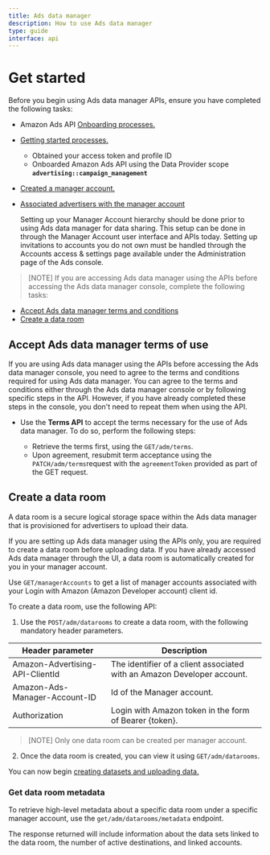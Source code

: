 ```yaml
---
title: Ads data manager
description: How to use Ads data manager
type: guide
interface: api
---
```

# Get started

Before you begin using Ads data manager APIs, ensure you have completed the following tasks:

- Amazon Ads API [Onboarding processes.](guides/onboarding/overview)
- [Getting started processes.](guides/get-started/overview)
  - Obtained your access token and profile ID
  - Onboarded Amazon Ads API using the Data Provider scope **`advertising::campaign_management`**
- [Created a manager account.](guides/account-management/authorization/manager-accounts#create-a-manager-account)
- [Associated advertisers with the manager account](guides/account-management/authorization/manager-accounts#associate-or-disassociate-linked-accounts)

    Setting up your Manager Account hierarchy should be done prior to using Ads data manager for data sharing. This setup can be done in through the Manager Account user interface and APIs today. Setting up invitations to accounts you do not own must be handled through the Accounts access & settings page available under the Administration page of the Ads console.

> [NOTE] If you are accessing Ads data manager using the APIs before accessing the Ads data manager console, complete the following tasks:

- [Accept Ads data manager terms and conditions](#accept-ads-data-manager-terms-of-use)
- [Create a data room](#create-a-data-room)

## Accept Ads data manager terms of use

If you are using Ads data manager using the APIs before accessing the Ads data manager console, you need to agree to the terms and conditions required for using Ads data manager. You can agree to the terms and conditions either through the Ads data manager console or by following specific steps in the API. However, if you have already completed these steps in the console, you don't need to repeat them when using the API.

- Use the **Terms API** to accept the terms necessary for the use of Ads data manager. To do so, perform the following steps:

  - Retrieve the terms first, using the `GET/adm/terms`.
  - Upon agreement, resubmit term acceptance using the `PATCH/adm/terms`request with the `agreementToken` provided as part of the GET request.

## Create a data room

A data room is a secure logical storage space within the Ads data manager that is provisioned for advertisers to upload their data.

If you are setting up Ads data manager using the APIs only, you are required to create a data room before uploading data. If you have already accessed Ads data manager through the UI, a data room is automatically created for you in your manager account.

Use `GET/managerAccounts` to get a list of manager accounts associated with your Login with Amazon (Amazon Developer account) client id.

To create a data room, use the following API:

1. Use the `POST/adm/datarooms` to create a data room, with the following mandatory header parameters.

| Header parameter                | Description                                                             |
| ------------------------------- | ----------------------------------------------------------------------- |
| Amazon-Advertising-API-ClientId | The identifier of a client associated with an Amazon Developer account. |
| Amazon-Ads-Manager-Account-ID   | Id of the Manager account.                                              |
| Authorization                   | Login with Amazon token in the form of Bearer {token}.                  |

> [NOTE] Only one data room can be created per manager account.

2. Once the data room is created, you can view it using `GET/adm/datarooms`.

You can now begin [creating datasets and uploading data.](guides/ads-data-manager/dataset-management)


### Get data room metadata

To retrieve high-level metadata about a specific data room under a specific manager account, use the `get/adm/datarooms/metadata` endpoint. 

The response returned will include information about the data sets linked to the data room, the number of active destinations, and linked accounts.
